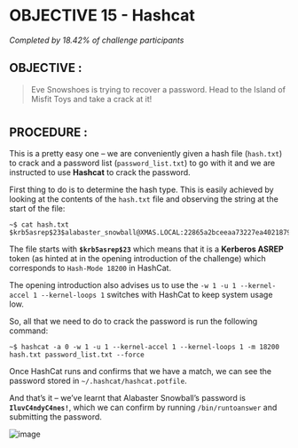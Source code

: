 # OBJECTIVE 15 - Hashcat #
_Completed by 18.42% of challenge participants_
## OBJECTIVE : ##
>Eve Snowshoes is trying to recover a password.  Head to the Island of Misfit Toys and take a crack at it!
#  

## PROCEDURE : ##
This is a pretty easy one – we are conveniently given a hash file (`hash.txt`) to crack and a password list  (`password_list.txt`) to go with it and we are instructed to use **Hashcat** to crack the password.

First thing to do is to determine the hash type.  This is easily achieved by looking at the contents of the `hash.txt` file and observing the string at the start of the file:
```
~$ cat hash.txt 
$krb5asrep$23$alabaster_snowball@XMAS.LOCAL:22865a2bceeaa73227ea4021879eda02$8f07417379e610e2dcb0621462fec3675bb5a850aba31837d541e50c622dc5faee60e48e019256e466d29b4d8c43cbf5bf7264b12c21737499cfcb73d95a903005a6ab6d9689ddd2772b908fc0d0aef43bb34db66af1dddb55b64937d3c7d7e93a91a7f303fef96e17d7f5479bae25c0183e74822ac652e92a56d0251bb5d975c2f2b63f4458526824f2c3dc1f1fcbacb2f6e52022ba6e6b401660b43b5070409cac0cc6223a2bf1b4b415574d7132f2607e12075f7cd2f8674c33e40d8ed55628f1c3eb08dbb8845b0f3bae708784c805b9a3f4b78ddf6830ad0e9eafb07980d7f2e270d8dd1966elf@8044fc109d9a:~$
```

The file starts with **`$krb5asrep$23`** which means that it is a **Kerberos ASREP** token (as hinted at in the opening introduction of the challenge) which corresponds to `Hash-Mode 18200` in HashCat.

The opening introduction also advises us to use the `-w 1 -u 1 --kernel-accel 1 --kernel-loops 1` switches with HashCat to keep system usage low.

So, all that we need to do to crack the password is run the following command:
```
~$ hashcat -a 0 -w 1 -u 1 --kernel-accel 1 --kernel-loops 1 -m 18200 hash.txt password_list.txt --force
```

Once HashCat runs and confirms that we have a match, we can see the password stored in `~/.hashcat/hashcat.potfile`.

And that’s it – we’ve learnt that Alabaster Snowball’s password is **`IluvC4ndyC4nes!`**, which we can confirm by running `/bin/runtoanswer` and submitting the password.

![image](https://github.com/beta-j/SANS-Holiday-Hack-Challenge-2023/assets/60655500/f7bed17f-fdd0-4a51-a036-c88df337a44b)

 

 


